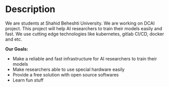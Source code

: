 # Description

We are students at Shahid Beheshti University. We are working on DCAI project. This project will help AI researchers to train their models easily and fast. We use cutting edge technologies like kubernetes, gitlab CI/CD, docker and etc.

**Our Goals:**

* Make a reliable and fast infrastructure for AI researchers to train their models
* Make researchers able to use special hardware easily
* Provide a free solution with open source softwares
* Learn fun stuff


